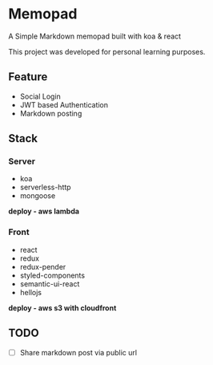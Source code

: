 # Memopad

A Simple Markdown memopad built with koa & react

This project was developed for personal learning purposes.

## Feature

* Social Login
* JWT based Authentication 
* Markdown posting

## Stack

### Server

* koa
* serverless-http
* mongoose

**deploy - aws lambda**

### Front

* react
* redux
* redux-pender
* styled-components
* semantic-ui-react
* hellojs

**deploy - aws s3 with cloudfront**

## TODO
* [ ]  Share markdown post via public url


